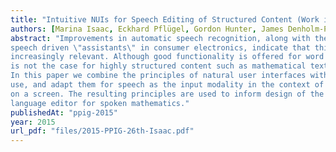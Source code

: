 ```yaml
---
title: "Intuitive NUIs for Speech Editing of Structured Content (Work in Progress)"
authors: [Marina Isaac, Eckhard Pflügel, Gordon Hunter, James Denholm-Price]
abstract: "Improvements in automatic speech recognition, along with the growing popularity of
speech driven \"assistants\" in consumer electronics, indicate that this input modality will become
increasingly relevant. Although good functionality is offered for word processing applications, this
is not the case for highly structured content such as mathematical text or computer program code.
In this paper we combine the principles of natural user interfaces with the concept of intuitive
use, and adapt them for speech as the input modality in the context of editing content displayed
on a screen. The resulting principles are used to inform design of the user interface of a specialist
language editor for spoken mathematics."
publishedAt: "ppig-2015"
year: 2015
url_pdf: "files/2015-PPIG-26th-Isaac.pdf"
---
```

